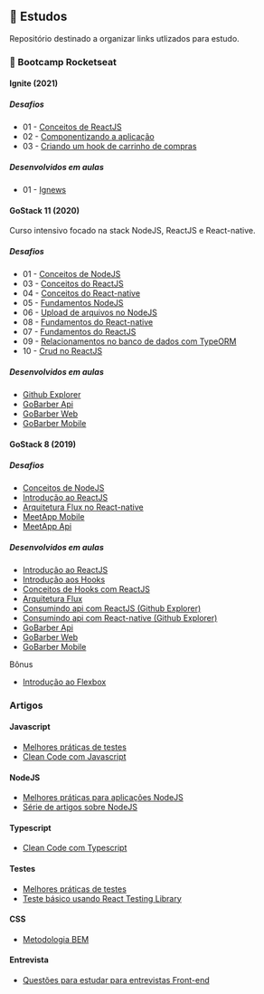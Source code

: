 ## 📝 Estudos

Repositório destinado a organizar links utlizados para estudo.

### :rocket: Bootcamp Rocketseat

#### Ignite (2021)

##### Desafios

- 01 - [Conceitos de ReactJS](https://github.com/rodrigodasilva/ignite-template-reactjs-conceitos-do-react)
- 02 - [Componentizando a aplicação](https://github.com/rodrigodasilva/ignite-template-componentizando-a-aplicacao)
- 03 - [Criando um hook de carrinho de compras](https://github.com/rodrigodasilva/ignite-reactjs-criando-um-hook-de-carrinho-de-compra)

##### Desenvolvidos em aulas

- 01 - [Ignews](https://github.com/rodrigodasilva/ignite-ignews)

#### GoStack 11 (2020)

Curso intensivo focado na stack NodeJS, ReactJS e React-native.

##### Desafios

- 01 - [Conceitos de NodeJS](https://github.com/rodrigodasilva/bootcamp-gostack-desafio-01)
- 03 - [Conceitos do ReactJS](https://github.com/rodrigodasilva/gostack-conceitos-reactjs)
- 04 - [Conceitos do React-native](https://github.com/rodrigodasilva/conceitos-react-native)
- 05 - [Fundamentos NodeJS](https://github.com/rodrigodasilva/gostack-fundamentos-node)
- 06 - [Upload de arquivos no NodeJS](https://github.com/rodrigodasilva/gostack-desafio06-typeorm-upload)
- 08 - [Fundamentos do React-native](https://github.com/rodrigodasilva/gostack11-desafio8-gomarketplace-mobile)
- 07 - [Fundamentos do ReactJS](https://github.com/rodrigodasilva/desafio07-gofinances-web)
- 09 - [Relacionamentos no banco de dados com TypeORM](https://github.com/rodrigodasilva/gostack-11-typeorm-relations-challenge-09)
- 10 - [Crud no ReactJS](https://github.com/rodrigodasilva/gotstack11-desafio10-crud-reactjs)

##### Desenvolvidos em aulas

- [Github Explorer](https://github.com/rodrigodasilva/gostack-github-explorer)
- [GoBarber Api](https://github.com/rodrigodasilva/gostack-gobarber-api)
- [GoBarber Web](https://github.com/rodrigodasilva/gobarber-web)
- [GoBarber Mobile](https://github.com/rodrigodasilva/gostack11-gobarber-mobile)

#### GoStack 8 (2019)

##### Desafios

- [Conceitos de NodeJS](https://github.com/rodrigodasilva/desafio01-conceitos-nodejs)
- [Introdução ao ReactJS](https://github.com/rodrigodasilva/desafio04-introducaoaoreact)
- [Arquitetura Flux no React-native](https://github.com/rodrigodasilva/rocketshoes-mobile)
- [MeetApp Mobile](https://github.com/rodrigodasilva/meetapp-mobile)
- [MeetApp Api](https://github.com/rodrigodasilva/backend-meetapp)

##### Desenvolvidos em aulas

- [Introdução ao ReactJS](https://github.com/rodrigodasilva/introducao_react)
- [Introdução aos Hooks](https://github.com/rodrigodasilva/react-hooks)
- [Conceitos de Hooks com ReactJS](https://github.com/rodrigodasilva/rocketshoes-web-with-hooks)
- [Arquitetura Flux](https://github.com/rodrigodasilva/modulo07-arquitetura-flux)
- [Consumindo api com ReactJS (Github Explorer)](https://github.com/rodrigodasilva/desafio5-consumindo-api-github-reactjs)
- [Consumindo api com React-native (Github Explorer)](https://github.com/rodrigodasilva/modulo06-consumindo-api-github-react-native)
- [GoBarber Api](https://github.com/rodrigodasilva/backend-gobarber)
- [GoBarber Web](https://github.com/rodrigodasilva/gobarber-front-web)
- [GoBarber Mobile](https://github.com/rodrigodasilva/gobarber-mobile)

Bônus

- [Introdução ao Flexbox](https://github.com/rodrigodasilva/flexbox)

### Artigos

#### Javascript

- [Melhores práticas de testes](https://github.com/goldbergyoni/javascript-testing-best-practices)
- [Clean Code com Javascript](https://github.com/felipe-augusto/clean-code-javascript)

#### NodeJS

- [Melhores práticas para aplicações NodeJS](https://github.com/goldbergyoni/nodebestpractices)
- [Série de artigos sobre NodeJS](https://dev.to/khaosdoctor/node-js-por-baixo-dos-panos-1-conhecendo-nossas-ferramentas-34b6)

#### Typescript

- [Clean Code com Typescript](https://github.com/labs42io/clean-code-typescript)

#### Testes

- [Melhores práticas de testes](https://github.com/goldbergyoni/javascript-testing-best-practices)
- [Teste básico usando React Testing Library](https://medium.com/@aatifbandey/test-your-react-app-with-react-testing-library-and-jest-dom-26b92201bbe3)

#### CSS

- [Metodologia BEM](https://rossener.com/bem-e-tudo-de-bom/)

#### Entrevista

- [Questões para estudar para entrevistas Front-end](https://github.com/h5bp/Front-end-Developer-Interview-Questions)

